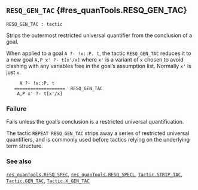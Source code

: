## `RESQ_GEN_TAC` {#res_quanTools.RESQ_GEN_TAC}


```
RESQ_GEN_TAC : tactic
```



Strips the outermost restricted universal quantifier from
the conclusion of a goal.


When applied to a goal `A ?- !x::P. t`, the tactic `RESQ_GEN_TAC`
reduces it to a new goal `A,P x' ?- t[x'/x]` where `x'` is a variant of `x`
chosen to avoid clashing with any variables free in the goal’s
assumption list. Normally `x'` is just `x`.
    
         A ?- !x::P. t
       ===================  RESQ_GEN_TAC
        A,P x' ?- t[x'/x]
    

### Failure

Fails unless the goal’s conclusion is a restricted universal quantification.


The tactic `REPEAT RESQ_GEN_TAC` strips away a series of restricted
universal quantifiers, and is commonly used before tactics relying on
the  underlying term structure.

### See also

[`res_quanTools.RESQ_SPEC`](#res_quanTools.RESQ_SPEC), [`res_quanTools.RESQ_SPECL`](#res_quanTools.RESQ_SPECL), [`Tactic.STRIP_TAC`](#Tactic.STRIP_TAC), [`Tactic.GEN_TAC`](#Tactic.GEN_TAC), [`Tactic.X_GEN_TAC`](#Tactic.X_GEN_TAC)

